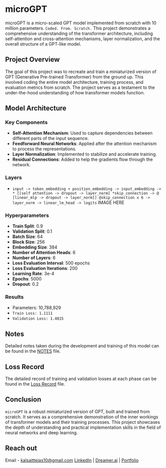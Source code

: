 # microGPT

microGPT is a micro-scaled GPT model implemented from scratch with 10 million parameters. `Coded. From. Scratch.` This project demonstrates a comprehensive understanding of the transformer architecture, including self-attention and cross-attention mechanisms, layer normalization, and the overall structure of a GPT-like model.

## Project Overview

The goal of this project was to recreate and train a miniaturized version of GPT (Generative Pre-trained Transformer) from the ground up. This involved coding the entire model architecture, training process, and evaluation metrics from scratch. The project serves as a testament to the under-the-hood understanding of how transformer models function.

## Model Architecture

### Key Components
- **Self-Attention Mechanism**: Used to capture dependencies between different parts of the input sequence.
- **Feedforward Neural Networks**: Applied after the attention mechanism to process the representations.
- **Layer Normalization**: Implemented to stabilize and accelerate training.
- **Residual Connections**: Added to help the gradients flow through the network.

### Layers

- `input -> token_embedding + position_embedding -> input_embedding -> * [[self attention -> dropout -> layer_norm] *skip_connection -> @ [linear_mlp -> dropout -> layer_norm]] @skip_connection x 6 -> layer_norm -> linear_lm_head -> logits`
IMAGE HERE

### Hyperparameters
- **Train Split**: 0.9
- **Validation Split**: 0.1
- **Batch Size**: 64
- **Block Size**: 256
- **Embedding Size**: 384
- **Number of Attention Heads**: 6
- **Number of Layers**: 6
- **Loss Evaluation Interval**: 500 epochs
- **Loss Evaluation Iterations**: 200
- **Learning Rate**: 3e-4
- **Epochs**: 5000
- **Dropout**: 0.2

### Results
- Parameters: 10,788,929
- `Train Loss: 1.1111`
- `Validation Loss: 1.4815`

## Notes

Detailed notes taken during the development and training of this model can be found in the [NOTES](./demo/NOTES.md) file.

## Loss Record

The detailed record of training and validation losses at each phase can be found in the [Loss Record](./demo/Loss_record.md) file.

## Conclusion

`microGPT` is a robust miniaturized version of GPT, built and trained from scratch. It serves as a comprehensive demonstration of the inner workings of transformer models and their training processes. This project showcases the depth of understanding and practical implementation skills in the field of neural networks and deep learning.

## Reach out

Email - kalsaittejas10@gmail.com
[LinkedIn](https://www.linkedin.com/in/tkalsait/)  |  [Dreamer.ai](https://dreamer-ai.streamlit.app/)  |  [Portfolio](https://tejaskalsait.github.io/)
